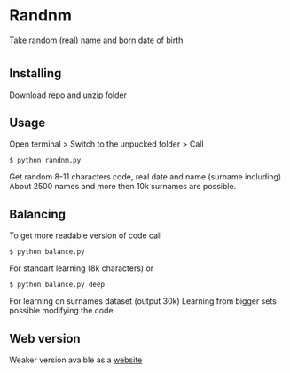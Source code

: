 # Randnm
Take random (real) name and born date of birth
# 
## Installing
Download repo and unzip folder
## Usage
Open terminal > 
Switch to the unpucked folder > 
Call 
```shell
$ python randnm.py
```
Get random 8-11 characters code, real date and name (surname including) <br>
About 2500 names and more then 10k surnames are possible.

## Balancing
To get more readable version of code call
```shell
$ python balance.py
```
For standart learning (8k characters) or 
```shell
$ python balance.py deep
```
For learning on surnames dataset (output 30k)
Learning from bigger sets possible modifying the code
## Web version
Weaker version avaible as a [website]()
